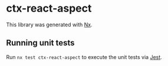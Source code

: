 # ctx-react-aspect

This library was generated with [Nx](https://nx.dev).

## Running unit tests

Run `nx test ctx-react-aspect` to execute the unit tests via [Jest](https://jestjs.io).
